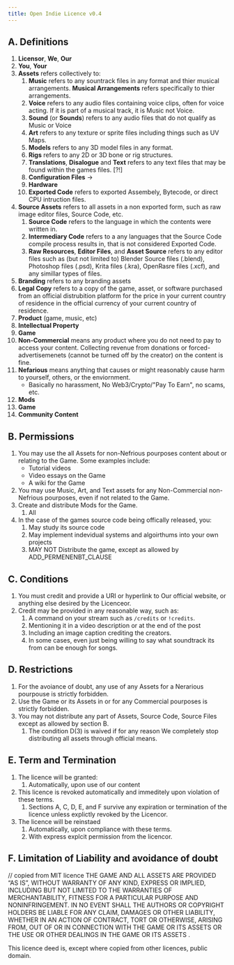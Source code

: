 ```yaml
---
title: Open Indie Licence v0.4
---
```


## A. Definitions

1. **Licensor**, **We**, **Our**
2. **You**, **Your**
3. **Assets** refers collectively to: 
    1. **Music** refers to any sountrack files in any format and thier musical arrangements. **Musical Arrangements** refers specifically to thier arrangements. 
    2. **Voice** refers to any audio files containing voice clips, often for voice acting. If it is part of a musical track, it is Music not Voice. 
    3. **Sound** (or **Sounds**) refers to any audio files that do not qualify as Music or Voice
    4. **Art** refers to any texture or sprite files including things such as UV Maps. 
    5. **Models** refers to any 3D model files in any format. 
    6. **Rigs** refers to any 2D or 3D bone or rig structures. 
    7. **Translations**, **Disalogue** and **Text** refers to any text files that may be found  within the games files. [?!]
    8. **Configuration Files** ->
    9. **Hardware** 
    10. **Exported Code** refers to exported Assembely, Bytecode, or direct CPU intruction files.
4. **Source Assets** refers to all assets in a non exported form, such as raw image editor files, Source Code, etc. 
    1. **Source Code** refers to the language in which the contents were written in.
    2. **Intermediary Code** refers to a any languages that the Source Code compile process results in, that is not considered Exported Code.
    3. **Raw Resources**, **Editor Files**, and **Asset Source** refers to any editor files such as (but not limited to) Blender Source files (.blend), Photoshop files (.psd), Krita files (.kra), OpenRasre files (.xcf), and any simillar types of files. 
5. **Branding** refers to any branding assets
6. **Legal Copy** refers to a copy of the game, asset, or software purchased from an official distrubition platform for the price in your current country of residence in the official currency of your current country of residence. 
7. **Product** (game, music, etc)
8. **Intellectual Property**
9. **Game** 
9. **Non-Commercial** means any product where you do not need to pay to access your content. Collecting revenue from donations or forced-advertisemenets (cannot be turned off by the creator) on the content is fine. 
9. **Nefarious** means anything that causes or might reasonably cause harm to yourself, others, or the enviornment.
    - Basically no harassment, No Web3/Crypto/"Pay To Earn", no scams, etc.
9. **Mods** 
9. **Game**
9. **Community Content**

## B. Permissions

1. You may use the all Assets for non-Nefrious pourposes content about or relating to the Game. Some examples include: 
    - Tutorial videos
    - Video essays on the Game
    - A wiki for the Game
2. You may use Music, Art, and Text assets for any Non-Commercial non-Nefrious pourposes, even if not related to the Game. 
3. Create and distribute Mods for the Game. 
    1. All
4. In the case of the games source code being offically released, you:
    1. May study its source code
    2. May implement indevidual systems and algoirthums into your own projects
    3. MAY NOT Distribute the game, except as allowed by ADD_PERMENENBT_CLAUSE


## C. Conditions

1. You must credit and provide a URI or hyperlink to Our official website, or anything else desired by the Licenceor. 
2. Credit may be provided in any reasonable way, such as: 
    1. A command on your stream such as `/credits` or `!credits`.
    2. Mentioning it in a video description or at the end of the post
    3. Including an image caption crediting the creators.
    4. In some cases, even just being willing to say what soundtrack its from can be enough for songs.

## D. Restrictions

1. For the avoiance of doubt, any use of any Assets for a Nerarious pourpouse is strictly forbidden.
2. Use the Game or its Assets in or for any Commercial pourposes is strictly forbidden. 
3. You may not distribute any part of Assets, Source Code, Source Files except as allowed by section B.
    1. The condition D(3) is waived if for any reason We completely stop distributing all assets through official means. 

## E. Term and Termination

1. The licence will be granted: 
    1. Automatically, upon use of our content
2. This licence is revoked automatically and immeditely upon violation of these terms. 
    1. Sections A, C, D, E, and F survive any expiration or termination of the licence unless explictly revoked by the Licencor. 
3. The licence will be reinstaed 
    1. Automatically, upon compliance with these terms. 
    2. With express explcit permission from the licencor.

## F. Limitation of Liability and avoidance of doubt

// copied from MIT licence
THE GAME AND ALL ASSETS ARE PROVIDED “AS IS”, WITHOUT WARRANTY OF ANY KIND, EXPRESS OR IMPLIED, INCLUDING BUT NOT LIMITED TO THE WARRANTIES OF MERCHANTABILITY, FITNESS FOR A PARTICULAR PURPOSE AND NONINFRINGEMENT. IN NO EVENT SHALL THE AUTHORS OR COPYRIGHT HOLDERS BE LIABLE FOR ANY CLAIM, DAMAGES OR OTHER LIABILITY, WHETHER IN AN ACTION OF CONTRACT, TORT OR OTHERWISE, ARISING FROM, OUT OF OR IN CONNECTION WITH THE GAME OR ITS ASSETS OR THE USE OR OTHER DEALINGS IN THE GAME OR ITS ASSETS .

This licence deed is, except where copied from other licences, public domain.